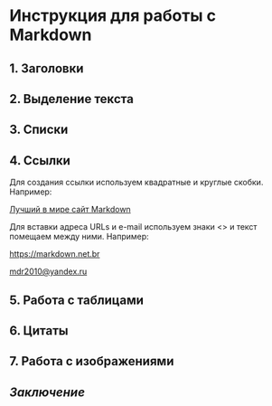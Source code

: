 # **Инструкция для работы с Markdown**

## 1. Заголовки

## 2. Выделение текста

## 3. Списки

## 4. Сcылки

Для создания ссылки используем квадратные и круглые скобки. Например:

[Лучший в мире сайт Markdown](https://markdown.net.br)

Для вставки адреса URLs и e-mail используем знаки <> и текст помещаем между ними. Например:

<https://markdown.net.br>

<mdr2010@yandex.ru>

## 5. Работа с таблицами

## 6. Цитаты

## 7. Работа с изображениями

## *Заключение*
